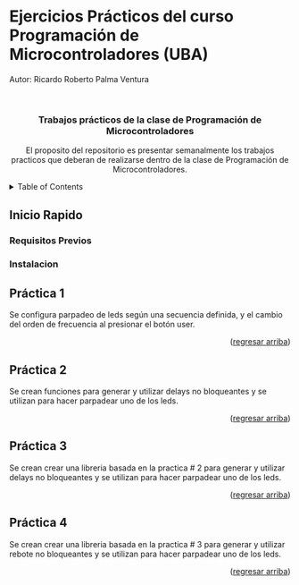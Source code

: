 # Ejercicios Prácticos del curso Programación de Microcontroladores (UBA)
 
<!-- Improved compatibility of regresar arriba link: See: https://github.com/othneildrew/Best-README-Template/pull/73 -->
<a id="readme-top"></a>
<!--
*** Thanks for checking out the Best-README-Template. If you have a suggestion
*** that would make this better, please fork the repo and create a pull request
*** or simply open an issue with the tag "enhancement".
*** Don't forget to give the project a star!
*** Thanks again! Now go create something AMAZING! :D
-->

Autor: Ricardo Roberto Palma Ventura


<!-- PROJECT LOGO -->
<br />
<div align="center">
  
  <h3 align="center">Trabajos prácticos de la clase de Programación de Microcontroladores </h3>

  <p align="center">
    El proposito del repositorio es presentar semanalmente los trabajos practicos que deberan de realizarse dentro de la clase de Programación de Microcontroladores.    
    
  </p>
</div>


<!-- TABLE OF CONTENTS -->
<details>
  <summary>Table of Contents</summary>
  <ol>
    <li>
      <a href="#acerca-del-repositorio">Acerca del Repositorio</a>
      <ul>
        <li><a href="#contruido-con">Contruido con</a></li>
      </ul>
    </li>
    <li>
      <a href="#inicio-rapido">Inicio Rapido</a>
      <ul>
        <li><a href="#requisitos-previos">Requisitos previos</a></li>
        <li><a href="#instalacion">Instalacion</a></li>
      </ul>
    </li>
    <li><a href="#usage">Práctica 1</a></li>
    <li><a href="#usage">Práctica 2</a></li>
	<li><a href="#usage">Práctica 3</a></li>
	
  </ol>
</details>

## Inicio Rapido

### Requisitos Previos

### Instalacion


## Práctica 1

Se configura parpadeo de leds según una secuencia definida, y el cambio del orden de frecuencia al presionar el botón user.

<p align="right">(<a href="#readme-top">regresar arriba</a>)</p>

## Práctica 2

Se crean funciones para generar y utilizar delays no bloqueantes y se utilizan para hacer parpadear uno de los leds.

<p align="right">(<a href="#readme-top">regresar arriba</a>)</p>

## Práctica 3

Se crean crear una libreria basada en la practica # 2 para generar y utilizar delays no bloqueantes y se utilizan para hacer parpadear uno de los leds.

<p align="right">(<a href="#readme-top">regresar arriba</a>)</p>


## Práctica 4

Se crean crear una libreria basada en la practica # 3 para generar y utilizar rebote no bloqueantes y se utilizan para hacer parpadear uno de los leds.

<p align="right">(<a href="#readme-top">regresar arriba</a>)</p>